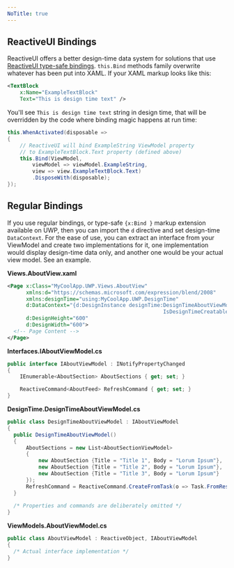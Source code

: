 ```yaml
---
NoTitle: true
---
```

## ReactiveUI Bindings

ReactiveUI offers a better design-time data system for solutions that use [ReactiveUI type-safe bindings](../data-binding). `this.Bind` methods family overwrite whatever has been put into XAML. If your XAML markup looks like this:

```xml
<TextBlock 
    x:Name="ExampleTextBlock" 
    Text="This is design time text" />
```

You'll see `This is design time text` string in design time, that will be overridden by the code where binding magic happens at run time:

```cs
this.WhenActivated(disposable => 
{
    // ReactiveUI will bind ExampleString ViewModel property 
    // to ExampleTextBlock.Text property (defined above)
    this.Bind(ViewModel, 
        viewModel => viewModel.ExampleString, 
        view => view.ExampleTextBlock.Text)
        .DisposeWith(disposable);
});
```

## Regular Bindings

If you use regular bindings, or type-safe `{x:Bind }` markup extension available on UWP, then you can import the `d` directive and set design-time `DataContext`. For the ease of use, you can extract an interface from your ViewModel and create two implementations for it, one implementation would display design-time data only, and another one would be your actual view model. See an example.

**Views.AboutView.xaml**

```xml
<Page x:Class="MyCoolApp.UWP.Views.AboutView"
      xmlns:d="https://schemas.microsoft.com/expression/blend/2008"
      xmlns:designTime="using:MyCoolApp.UWP.DesignTime"
      d:DataContext="{d:DesignInstance designTime:DesignTimeAboutViewModel,
                                                  IsDesignTimeCreatable=True}"
      d:DesignHeight="600"
      d:DesignWidth="600">
  <!-- Page Content -->
</Page>
```

**Interfaces.IAboutViewModel.cs**

```cs
public interface IAboutViewModel : INotifyPropertyChanged
{
    IEnumerable<AboutSection> AboutSections { get; set; }

    ReactiveCommand<AboutFeed> RefreshCommand { get; set; }
}
```

**DesignTime.DesignTimeAboutViewModel.cs**

```cs
public class DesignTimeAboutViewModel : IAboutViewModel
{
  public DesignTimeAboutViewModel()
  {
      AboutSections = new List<AboutSectionViewModel>
      {
          new AboutSection {Title = "Title 1", Body = "Lorum Ipsum"},
          new AboutSection {Title = "Title 2", Body = "Lorum Ipsum"},
          new AboutSection {Title = "Title 3", Body = "Lorum Ipsum"}
      });
      RefreshCommand = ReactiveCommand.CreateFromTask(o => Task.FromResult(new AboutFeed()));
  }
  
  /* Properties and commands are deliberately omitted */
}
```

**ViewModels.AboutViewModel.cs**

```cs
public class AboutViewModel : ReactiveObject, IAboutViewModel
{
  /* Actual interface implementation */
}
```

    
